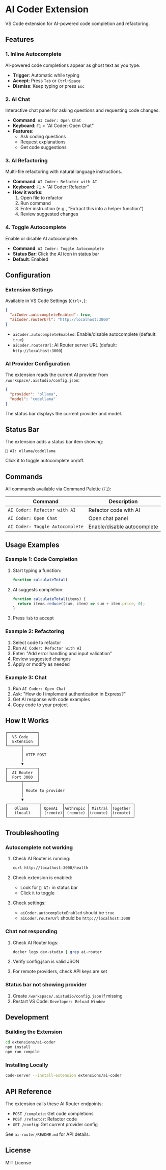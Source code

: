 # AI Coder Extension

VS Code extension for AI-powered code completion and refactoring.

## Features

### 1. Inline Autocomplete

AI-powered code completions appear as ghost text as you type.

- **Trigger**: Automatic while typing
- **Accept**: Press `Tab` or `Ctrl+Space`
- **Dismiss**: Keep typing or press `Esc`

### 2. AI Chat

Interactive chat panel for asking questions and requesting code changes.

- **Command**: `AI Coder: Open Chat`
- **Keyboard**: `F1` > "AI Coder: Open Chat"
- **Features**: 
  - Ask coding questions
  - Request explanations
  - Get code suggestions

### 3. AI Refactoring

Multi-file refactoring with natural language instructions.

- **Command**: `AI Coder: Refactor with AI`
- **Keyboard**: `F1` > "AI Coder: Refactor"
- **How it works**:
  1. Open file to refactor
  2. Run command
  3. Enter instruction (e.g., "Extract this into a helper function")
  4. Review suggested changes

### 4. Toggle Autocomplete

Enable or disable AI autocomplete.

- **Command**: `AI Coder: Toggle Autocomplete`
- **Status Bar**: Click the AI icon in status bar
- **Default**: Enabled

## Configuration

### Extension Settings

Available in VS Code Settings (`Ctrl+,`):

```json
{
  "aiCoder.autocompleteEnabled": true,
  "aiCoder.routerUrl": "http://localhost:3000"
}
```

- `aiCoder.autocompleteEnabled`: Enable/disable autocomplete (default: `true`)
- `aiCoder.routerUrl`: AI Router server URL (default: `http://localhost:3000`)

### AI Provider Configuration

The extension reads the current AI provider from `/workspace/.aistudio/config.json`:

```json
{
  "provider": "ollama",
  "model": "codellama"
}
```

The status bar displays the current provider and model.

## Status Bar

The extension adds a status bar item showing:

```
🤖 AI: ollama/codellama
```

Click it to toggle autocomplete on/off.

## Commands

All commands available via Command Palette (`F1`):

| Command | Description |
|---------|-------------|
| `AI Coder: Refactor with AI` | Refactor code with AI |
| `AI Coder: Open Chat` | Open chat panel |
| `AI Coder: Toggle Autocomplete` | Enable/disable autocomplete |

## Usage Examples

### Example 1: Code Completion

1. Start typing a function:
   ```javascript
   function calculateTotal(
   ```

2. AI suggests completion:
   ```javascript
   function calculateTotal(items) {
     return items.reduce((sum, item) => sum + item.price, 0);
   }
   ```

3. Press `Tab` to accept

### Example 2: Refactoring

1. Select code to refactor
2. Run `AI Coder: Refactor with AI`
3. Enter: "Add error handling and input validation"
4. Review suggested changes
5. Apply or modify as needed

### Example 3: Chat

1. Run `AI Coder: Open Chat`
2. Ask: "How do I implement authentication in Express?"
3. Get AI response with code examples
4. Copy code to your project

## How It Works

```
┌─────────────┐
│  VS Code    │
│  Extension  │
└──────┬──────┘
       │
       │ HTTP POST
       │
       ▼
┌─────────────┐
│  AI Router  │
│  Port 3000  │
└──────┬──────┘
       │
       │ Route to provider
       │
       ▼
┌──────────────┬─────────┬──────────┬─────────┬─────────┐
│   Ollama     │ OpenAI  │Anthropic │ Mistral │Together │
│   (local)    │ (remote)│ (remote) │(remote) │(remote) │
└──────────────┴─────────┴──────────┴─────────┴─────────┘
```

## Troubleshooting

### Autocomplete not working

1. Check AI Router is running:
   ```bash
   curl http://localhost:3000/health
   ```

2. Check extension is enabled:
   - Look for `🤖 AI:` in status bar
   - Click it to toggle

3. Check settings:
   - `aiCoder.autocompleteEnabled` should be `true`
   - `aiCoder.routerUrl` should be `http://localhost:3000`

### Chat not responding

1. Check AI Router logs:
   ```bash
   docker logs dev-studio | grep ai-router
   ```

2. Verify config.json is valid JSON

3. For remote providers, check API keys are set

### Status bar not showing provider

1. Create `/workspace/.aistudio/config.json` if missing
2. Restart VS Code: `Developer: Reload Window`

## Development

### Building the Extension

```bash
cd extensions/ai-coder
npm install
npm run compile
```

### Installing Locally

```bash
code-server --install-extension extensions/ai-coder
```

## API Reference

The extension calls these AI Router endpoints:

- `POST /complete`: Get code completions
- `POST /refactor`: Refactor code
- `GET /config`: Get current provider config

See `ai-router/README.md` for API details.

## License

MIT License
